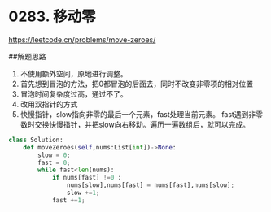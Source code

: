 # 0283. 移动零
<https://leetcode.cn/problems/move-zeroes/>

##解题思路
1. 不使用额外空间，原地进行调整。
2. 首先想到冒泡的方法，把0都冒泡的后面去，同时不改变非零项的相对位置
3. 冒泡时间复杂度过高，通过不了。
4. 改用双指针的方式
5. 快慢指针，slow指向非零的最后一个元素，fast处理当前元素。
fast遇到非零数时交换快慢指针，并把slow向右移动。遍历一遍数组后，就可以完成。

````python
class Solution:
    def moveZeroes(self,nums:List[int])->None:
        slow = 0;
        fast = 0;
        while fast<len(nums):
            if nums[fast] !=0 :
                nums[slow],nums[fast] = nums[fast],nums[slow];
                slow +=1;
            fast +=1;